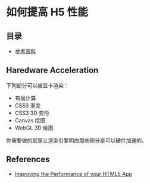 # 如何提高 H5 性能

## 目录

* [参考资料](#references)

## Haredware Acceleration

下列部分可以被显卡渲染：

* 布局计算
* CSS3 渐变
* CSS3 3D 变形
* Canvas 绘图
* WebGL 3D 绘图

你需要做的就是让渲染引擎明白那些部分是可以硬件加速的。



## References

* [Improving the Performance of your HTML5 App](http://www.html5rocks.com/en/tutorials/speed/html5/)